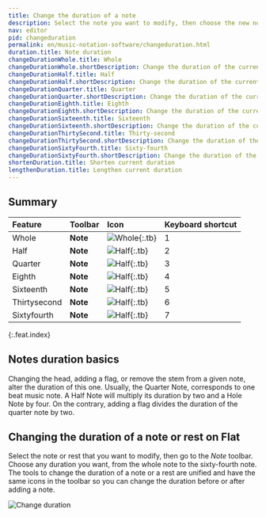 ```yaml
---
title: Change the duration of a note
description: Select the note you want to modify, then choose the new note duration.
nav: editor
pid: changeduration
permalink: en/music-notation-software/changeduration.html
duration.title: Note duration
changeDurationWhole.title: Whole
changeDurationWhole.shortDescription: Change the duration of the current note or rest to a whole
changeDurationHalf.title: Half
changeDurationHalf.shortDescription: Change the duration of the current note or rest to a half
changeDurationQuarter.title: Quarter
changeDurationQuarter.shortDescription: Change the duration of the current note or rest to a quarter
changeDurationEighth.title: Eighth
changeDurationEighth.shortDescription: Change the duration of the current note or rest to a eighth
changeDurationSixteenth.title: Sixteenth
changeDurationSixteenth.shortDescription: Change the duration of the current note or rest to a sixteenth
changeDurationThirtySecond.title: Thirty-second
changeDurationThirtySecond.shortDescription: Change the duration of the current note or rest to a thirty-second
changeDurationSixtyFourth.title: Sixty-fourth
changeDurationSixtyFourth.shortDescription: Change the duration of the current note or rest to a sixty-fourth
shortenDuration.title: Shorten current duration
lengthenDuration.title: Lengthen current duration
---
```


## Summary

| Feature | Toolbar | Icon | Keyboard shortcut |
|:--------|:--------|:-----|:------------------|
| Whole | **Note** | ![Whole](https://prod.flat-cdn.com/img/icons/editorActions/whole.svg){:.tb} | <span class="kb-container"><span class="kb">1</span></span> |
| Half | **Note** | ![Half](https://prod.flat-cdn.com/img/icons/editorActions/half.svg){:.tb} | <span class="kb-container"><span class="kb">2</span></span> |
| Quarter | **Note** | ![Half](https://prod.flat-cdn.com/img/icons/editorActions/quarter.svg){:.tb} | <span class="kb-container"><span class="kb">3</span></span> |
| Eighth | **Note** | ![Half](https://prod.flat-cdn.com/img/icons/editorActions/eighth.svg){:.tb} | <span class="kb-container"><span class="kb">4</span></span> |
| Sixteenth | **Note** | ![Half](https://prod.flat-cdn.com/img/icons/editorActions/sixteenth.svg){:.tb} | <span class="kb-container"><span class="kb">5</span></span> |
| Thirtysecond | **Note** | ![Half](https://prod.flat-cdn.com/img/icons/editorActions/thirtysecond.svg){:.tb} | <span class="kb-container"><span class="kb">6</span></span> |
| Sixtyfourth | **Note** | ![Half](https://prod.flat-cdn.com/img/icons/editorActions/sixtyfourth.svg){:.tb} | <span class="kb-container"><span class="kb">7</span></span> |
{:.feat.index}

## Notes duration basics

Changing the head, adding a flag, or remove the stem from a given note, alter the duration of this one. 
Usually, the Quarter Note, corresponds to one beat music note. A Half Note will multiply its duration by two and a Hole Note by four. On the contrary, adding a flag divides the duration of the quarter note by two. 

## Changing the duration of a note or rest on Flat

Select the note or rest that you want to modify, then go to the *Note* toolbar. Choose any duration you want, from the whole note to the sixty-fourth note. The tools to change the duration of a note or a rest are unified and have the same icons in the toolbar so you can change the duration before or after adding a note.

![Change duration](/help/assets/img/editor/changeduration.gif)